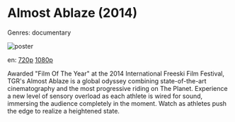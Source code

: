 # Almost Ablaze (2014)

Genres: documentary

![poster](http://image.tmdb.org/t/p/w500/f9cl1zhbzkxrRAQPPQg14IrSVgc.jpg)

en:
  [720p](magnet:?xt=urn:btih:E82080BB1D4821CC5CA066A566694E4F13D23796&tr=udp://glotorrents.pw:6969/announce&tr=udp://tracker.opentrackr.org:1337/announce&tr=udp://torrent.gresille.org:80/announce&tr=udp://tracker.openbittorrent.com:80&tr=udp://tracker.coppersurfer.tk:6969&tr=udp://tracker.leechers-paradise.org:6969&tr=udp://p4p.arenabg.ch:1337&tr=udp://tracker.internetwarriors.net:1337)
  [1080p](magnet:?xt=urn:btih:C05AF80DD5E63FE5903EF5DEA5C93EF11D9225BC&tr=udp://glotorrents.pw:6969/announce&tr=udp://tracker.opentrackr.org:1337/announce&tr=udp://torrent.gresille.org:80/announce&tr=udp://tracker.openbittorrent.com:80&tr=udp://tracker.coppersurfer.tk:6969&tr=udp://tracker.leechers-paradise.org:6969&tr=udp://p4p.arenabg.ch:1337&tr=udp://tracker.internetwarriors.net:1337)
  


Awarded "Film Of The Year" at the 2014 International Freeski Film Festival, TGR's Almost Ablaze is a global odyssey combining state-of-the-art cinematography and the most progressive riding on The Planet. Experience a new level of sensory overload as each athlete is wired for sound, immersing the audience completely in the moment. Watch as athletes push the edge to realize a heightened state.